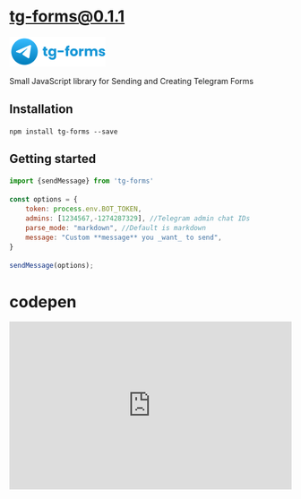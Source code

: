 # tg-forms@0.1.1

<img src="https://raw.githubusercontent.com/Bytech-Uzbekistan/tg-forms/HEAD/Logo.png"  alt="tg-forms logo"/>

Small JavaScript library for Sending and Creating Telegram Forms

## Installation

`npm install tg-forms --save`

## Getting started

```JavaScript
import {sendMessage} from 'tg-forms'

const options = {
    token: process.env.BOT_TOKEN,
    admins: [1234567,-1274287329], //Telegram admin chat IDs
    parse_mode: "markdown", //Default is markdown
    message: "Custom **message** you _want_ to send",
}

sendMessage(options);

```

# codepen

<iframe height="300" style="width: 100%;" scrolling="no" title="tg forms" src="https://codepen.io/mrabdurakhimov/embed/MWEjXwL?default-tab=html%2Cresult&theme-id=dark" frameborder="no" loading="lazy" allowtransparency="true" allowfullscreen="true">
  See the Pen <a href="https://codepen.io/mrabdurakhimov/pen/MWEjXwL">
  tg forms</a> by Mukhammadyusuf Abdurakhimov (<a href="https://codepen.io/mrabdurakhimov">@mrabdurakhimov</a>)
  on <a href="https://codepen.io">CodePen</a>.
</iframe>
